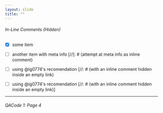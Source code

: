 ```yaml
---
layout: slide
title: ""
---
```

###### In-Line Comments (Hidden)
- [x] some item <br>

- [ ] another item with meta info [//]: # (attempt at meta info as inline comment)
- [ ] using @ig0774's recomendation [//: # (with an inline comment hidden inside an empty link)
- [ ] using @ig0774's recomendation [//: # (with an inline comment hidden inside an empty link)]

---
###### QACode 1: Page 4
